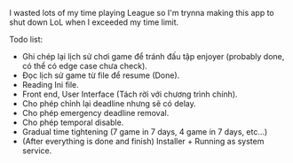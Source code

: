I wasted lots of my time playing League so I'm trynna making this app to shut down LoL when I exceeded my time limit.  
  
Todo list: 
- Ghi chép lại lịch sử chơi game để tránh đấu tập enjoyer (probably done, có thể có edge case chưa check). 
- Đọc lịch sử game từ file để resume (Done).
- Reading Ini file.
- Front end, User Interface (Tách rời với chương trình chính).
- Cho phép chỉnh lại deadline nhưng sẽ có delay.
- Cho phép emergency deadline removal.
- Cho phép temporal disable.
- Gradual time tightening (7 game in 7 days, 4 game in 7 days, etc...)
- (After everything is done and finish) Installer + Running as system service.